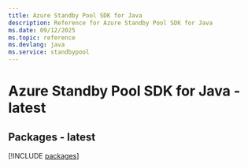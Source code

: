 ```yaml
---
title: Azure Standby Pool SDK for Java
description: Reference for Azure Standby Pool SDK for Java
ms.date: 09/12/2025
ms.topic: reference
ms.devlang: java
ms.service: standbypool
---
```

# Azure Standby Pool SDK for Java - latest
## Packages - latest
[!INCLUDE [packages](standby-pool-index.md)]